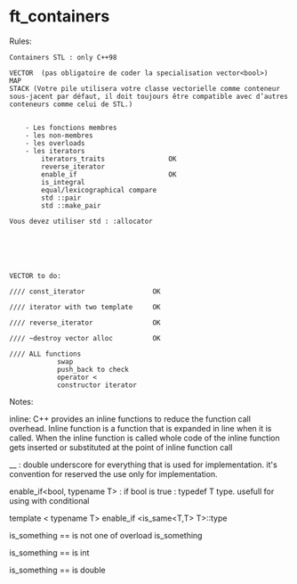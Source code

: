 # ft_containers


Rules:

	Containers STL : only C++98

	VECTOR  (pas obligatoire de coder la specialisation vector<bool>)
	MAP
	STACK (Votre pile utilisera votre classe vectorielle comme conteneur sous-jacent par défaut, il doit toujours être compatible avec d’autres conteneurs comme celui de STL.)


		- Les fonctions membres
		- les non-membres 
		- les overloads
		- les iterators
			iterators_traits				OK
			reverse_iterator
			enable_if						OK
			is_integral
			equal/lexicographical compare
			std ::pair
			std ::make_pair

	Vous devez utiliser std : :allocator






	VECTOR to do:

	//// const_iterator					OK

	//// iterator with two template		OK

	//// reverse_iterator				OK

	//// ~destroy vector alloc			OK

	//// ALL functions 
				swap
				push_back to check
				operator <
				constructor iterator



Notes: 

inline: C++ provides an inline functions to reduce the function call overhead. Inline function is a function that is expanded in line when it is called. When the inline function is called whole code of the inline function gets inserted or substituted at the point of inline function call


__ : double underscore for everything that is used for implementation.
	it's convention for reserved the use only for implementation.


enable_if<bool, typename T> : 
	if bool is true : typedef T type.
	usefull for using with conditional

template < typename T>
enable_if <is_same<T,T> T>::type



is_something<T>
== is not one of overload is_something

is_something<int>
== is int

is_something<double>
== is double